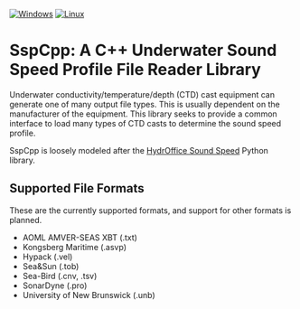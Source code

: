 [![Windows](https://github.com/DentonW/SspCpp/actions/workflows/windows.yml/badge.svg)](https://github.com/DentonW/SspCpp/actions/workflows/windows.yml)
[![Linux](https://github.com/DentonW/SspCpp/actions/workflows/linux.yml/badge.svg)](https://github.com/DentonW/SspCpp/actions/workflows/linux.yml)

# SspCpp: A C++ Underwater Sound Speed Profile File Reader Library

Underwater conductivity/temperature/depth (CTD) cast equipment can generate one of many output file
types. This is usually dependent on the manufacturer of the equipment. This library seeks to provide
a common interface to load many types of CTD casts to determine the sound speed profile.

SspCpp is loosely modeled after the [HydrOffice Sound Speed](https://github.com/hydroffice/hyo2_soundspeed)
Python library.

## Supported File Formats

These are the currently supported formats, and support for other formats is planned.

* AOML AMVER-SEAS XBT (.txt)
* Kongsberg Maritime (.asvp)
* Hypack (.vel)
* Sea&Sun (.tob)
* Sea-Bird (.cnv, .tsv)
* SonarDyne (.pro)
* University of New Brunswick (.unb)
